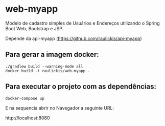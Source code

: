 # web-myapp

Modelo de cadastro simples de Usuários e Endereços utilizando o Spring Boot Web, Bootstrap e JSP.

Depende da api-myapp (https://github.com/raulickis/api-myapp)

## Para gerar a imagem docker:

```
./gradlew build --warning-mode all 
docker build -t raulickis/web-myapp .
```

## Para executar o projeto com as dependências:

```
docker-compose up 
```

E na sequencia abrir no Navegador a seguinte URL:

http://localhost:8080